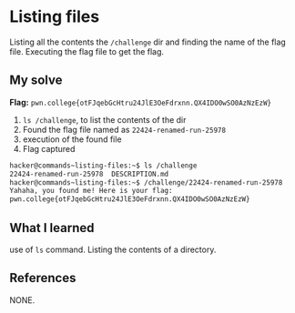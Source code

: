 
# Listing files
Listing all the contents the `/challenge` dir and finding the name of the flag file. Executing the flag file to get the flag.
## My solve
**Flag:** `pwn.college{otFJqebGcHtru24JlE3OeFdrxnn.QX4IDO0wSO0AzNzEzW}`

1. `ls /challenge`, to list the contents of the dir
2. Found the flag file named as `22424-renamed-run-25978`
3. execution of the found file
5. Flag captured

```bash
hacker@commands~listing-files:~$ ls /challenge
22424-renamed-run-25978  DESCRIPTION.md
hacker@commands~listing-files:~$ /challenge/22424-renamed-run-25978
Yahaha, you found me! Here is your flag:
pwn.college{otFJqebGcHtru24JlE3OeFdrxnn.QX4IDO0wSO0AzNzEzW}
```

## What I learned
use of `ls` command. Listing the contents of a directory.

## References 
NONE.